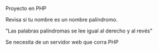 Proyecto en PHP

Revisa si tu nombre es un nombre palíndromo.

"Las palabras palíndromas se lee igual al derecho y al revés"

Se necesita de un servidor web que corra PHP